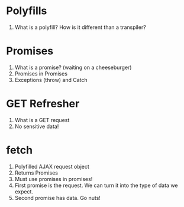 # Polyfills
1. What is a polyfill? How is it different than a transpiler?

# Promises
1. What is a promise? (waiting on a cheeseburger)
2. Promises in Promises
3. Exceptions (throw) and Catch

# GET Refresher
1. What is a GET request
2. No sensitive data!

# fetch
1. Polyfilled AJAX request object
2. Returns Promises
3. Must use promises in promises!
4. First promise is the request. We can turn it into the type of data we expect.
5. Second promise has data. Go nuts!
